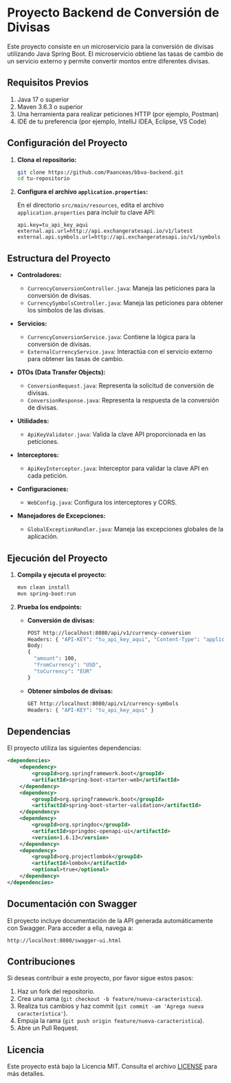 
# Proyecto Backend de Conversión de Divisas

Este proyecto consiste en un microservicio para la conversión de divisas utilizando Java Spring Boot. El microservicio obtiene las tasas de cambio de un servicio externo y permite convertir montos entre diferentes divisas.

## Requisitos Previos

1. Java 17 o superior
2. Maven 3.6.3 o superior
3. Una herramienta para realizar peticiones HTTP (por ejemplo, Postman)
4. IDE de tu preferencia (por ejemplo, IntelliJ IDEA, Eclipse, VS Code)

## Configuración del Proyecto

1. **Clona el repositorio:**

   ```bash
   git clone https://github.com/Paanceas/bbva-backend.git
   cd tu-repositorio
   ```

2. **Configura el archivo `application.properties`:**

   En el directorio `src/main/resources`, edita el archivo `application.properties` para incluir tu clave API:

   ```properties
   api.key=tu_api_key_aqui
   external.api.url=http://api.exchangeratesapi.io/v1/latest
   external.api.symbols.url=http://api.exchangeratesapi.io/v1/symbols
   ```

## Estructura del Proyecto

- **Controladores:**
  - `CurrencyConversionController.java`: Maneja las peticiones para la conversión de divisas.
  - `CurrencySymbolsController.java`: Maneja las peticiones para obtener los símbolos de las divisas.

- **Servicios:**
  - `CurrencyConversionService.java`: Contiene la lógica para la conversión de divisas.
  - `ExternalCurrencyService.java`: Interactúa con el servicio externo para obtener las tasas de cambio.

- **DTOs (Data Transfer Objects):**
  - `ConversionRequest.java`: Representa la solicitud de conversión de divisas.
  - `ConversionResponse.java`: Representa la respuesta de la conversión de divisas.

- **Utilidades:**
  - `ApiKeyValidator.java`: Valida la clave API proporcionada en las peticiones.

- **Interceptores:**
  - `ApiKeyInterceptor.java`: Interceptor para validar la clave API en cada petición.

- **Configuraciones:**
  - `WebConfig.java`: Configura los interceptores y CORS.

- **Manejadores de Excepciones:**
  - `GlobalExceptionHandler.java`: Maneja las excepciones globales de la aplicación.

## Ejecución del Proyecto

1. **Compila y ejecuta el proyecto:**

   ```bash
   mvn clean install
   mvn spring-boot:run
   ```

2. **Prueba los endpoints:**

   - **Conversión de divisas:**

     ```bash
     POST http://localhost:8080/api/v1/currency-conversion
     Headers: { "API-KEY": "tu_api_key_aqui", "Content-Type": "application/json" }
     Body: 
     {
       "amount": 100,
       "fromCurrency": "USD",
       "toCurrency": "EUR"
     }
     ```

   - **Obtener símbolos de divisas:**

     ```bash
     GET http://localhost:8080/api/v1/currency-symbols
     Headers: { "API-KEY": "tu_api_key_aqui" }
     ```

## Dependencias

El proyecto utiliza las siguientes dependencias:

```xml
<dependencies>
    <dependency>
        <groupId>org.springframework.boot</groupId>
        <artifactId>spring-boot-starter-web</artifactId>
    </dependency>
    <dependency>
        <groupId>org.springframework.boot</groupId>
        <artifactId>spring-boot-starter-validation</artifactId>
    </dependency>
    <dependency>
        <groupId>org.springdoc</groupId>
        <artifactId>springdoc-openapi-ui</artifactId>
        <version>1.6.13</version>
    </dependency>
    <dependency>
        <groupId>org.projectlombok</groupId>
        <artifactId>lombok</artifactId>
        <optional>true</optional>
    </dependency>
</dependencies>
```

## Documentación con Swagger

El proyecto incluye documentación de la API generada automáticamente con Swagger. Para acceder a ella, navega a:

```
http://localhost:8080/swagger-ui.html
```

## Contribuciones

Si deseas contribuir a este proyecto, por favor sigue estos pasos:

1. Haz un fork del repositorio.
2. Crea una rama (`git checkout -b feature/nueva-caracteristica`).
3. Realiza tus cambios y haz commit (`git commit -am 'Agrega nueva característica'`).
4. Empuja la rama (`git push origin feature/nueva-caracteristica`).
5. Abre un Pull Request.

## Licencia

Este proyecto está bajo la Licencia MIT. Consulta el archivo [LICENSE](LICENSE) para más detalles.
